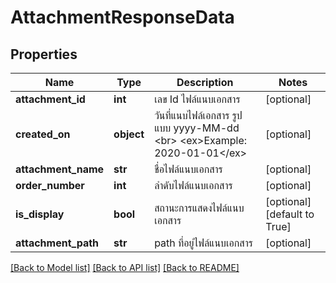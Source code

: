 # AttachmentResponseData

## Properties
Name | Type | Description | Notes
------------ | ------------- | ------------- | -------------
**attachment_id** | **int** | เลข Id ไฟล์แนบเอกสาร | [optional] 
**created_on** | **object** | วันที่แนบไฟล์เอกสาร รูปแบบ yyyy-MM-dd &lt;br&gt; &lt;ex&gt;Example: 2020-01-01&lt;/ex&gt; | [optional] 
**attachment_name** | **str** | ชื่อไฟล์แนบเอกสาร | [optional] 
**order_number** | **int** | ลำดับไฟล์แนบเอกสาร | [optional] 
**is_display** | **bool** | สถานะการแสดงไฟล์แนบเอกสาร | [optional] [default to True]
**attachment_path** | **str** | path ที่อยู่ไฟล์แนบเอกสาร | [optional] 

[[Back to Model list]](../README.md#documentation-for-models) [[Back to API list]](../README.md#documentation-for-api-endpoints) [[Back to README]](../README.md)


